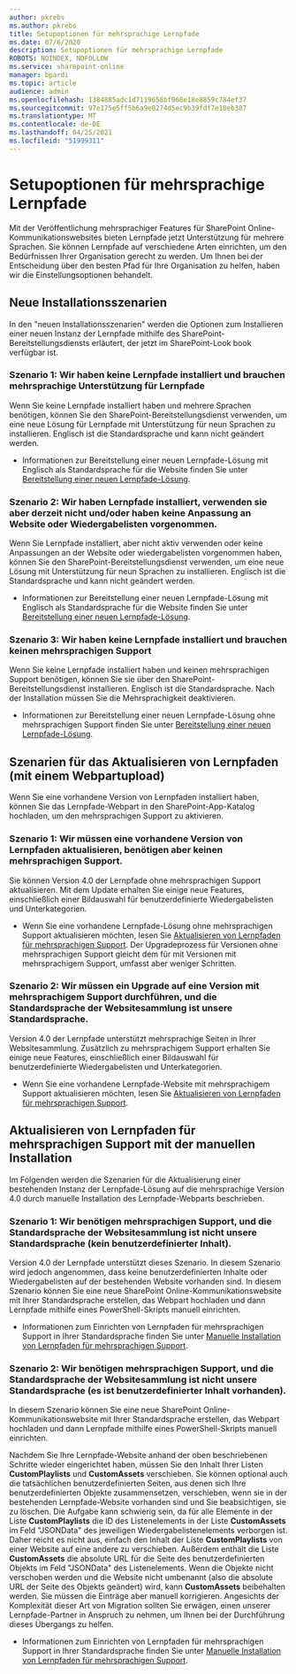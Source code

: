 ```yaml
---
author: pkrebs
ms.author: pkrebs
title: Setupoptionen für mehrsprachige Lernpfade
ms.date: 07/6/2020
description: Setupoptionen für mehrsprachige Lernpfade
ROBOTS: NOINDEX, NOFOLLOW
ms.service: sharepoint-online
manager: bpardi
ms.topic: article
audience: admin
ms.openlocfilehash: 1384885adc1d7119658bf968e18e8859c784ef37
ms.sourcegitcommit: 97e175e5ff5b6a9e0274d5ec9b39fdf7e18eb387
ms.translationtype: MT
ms.contentlocale: de-DE
ms.lasthandoff: 04/25/2021
ms.locfileid: "51999311"
---
```

# <a name="setup-options-for-multilingual-learning-pathways"></a>Setupoptionen für mehrsprachige Lernpfade
Mit der Veröffentlichung mehrsprachiger Features für SharePoint Online-Kommunikationswebsites bieten Lernpfade jetzt Unterstützung für mehrere Sprachen. Sie können Lernpfade auf verschiedene Arten einrichten, um den Bedürfnissen Ihrer Organisation gerecht zu werden. Um Ihnen bei der Entscheidung über den besten Pfad für Ihre Organisation zu helfen, haben wir die Einstellungsoptionen behandelt. 

## <a name="new-install-scenarios"></a>Neue Installationsszenarien
In den "neuen Installationsszenarien" werden die Optionen zum Installieren einer neuen Instanz der Lernpfade mithilfe des SharePoint-Bereitstellungsdiensts erläutert, der jetzt im SharePoint-Look book verfügbar ist.

### <a name="scenario-1-we-have-not-installed-learning-pathways-and-need-learning-pathways-multilingual-support"></a>Szenario 1: Wir haben keine Lernpfade installiert und brauchen mehrsprachige Unterstützung für Lernpfade 
Wenn Sie keine Lernpfade installiert haben und mehrere Sprachen benötigen, können Sie den SharePoint-Bereitstellungsdienst verwenden, um eine neue Lösung für Lernpfade mit Unterstützung für neun Sprachen zu installieren. Englisch ist die Standardsprache und kann nicht geändert werden. 
- Informationen zur Bereitstellung einer neuen Lernpfade-Lösung mit Englisch als Standardsprache für die Website finden Sie unter [Bereitstellung einer neuen Lernpfade-Lösung](custom_provision_ml.md).

### <a name="scenario-2-we-installed-learning-pathways-but-arent-currently-using-it-andor-havent-made-any-customization-to-the-site-or-playlists"></a>Szenario 2: Wir haben Lernpfade installiert, verwenden sie aber derzeit nicht und/oder haben keine Anpassung an Website oder Wiedergabelisten vorgenommen. 
Wenn Sie Lernpfade installiert, aber nicht aktiv verwenden oder keine Anpassungen an der Website oder wiedergabelisten vorgenommen haben, können Sie den SharePoint-Bereitstellungsdienst verwenden, um eine neue Lösung mit Unterstützung für neun Sprachen zu installieren. Englisch ist die Standardsprache und kann nicht geändert werden. 
- Informationen zur Bereitstellung einer neuen Lernpfade-Lösung mit Englisch als Standardsprache für die Website finden Sie unter [Bereitstellung einer neuen Lernpfade-Lösung](custom_provision_ml.md).

### <a name="scenario-3-we-havent-installed-learning-pathways-and-dont-need-multilingual-support"></a>Szenario 3: Wir haben keine Lernpfade installiert und brauchen keinen mehrsprachigen Support 
Wenn Sie keine Lernpfade installiert haben und keinen mehrsprachigen Support benötigen, können Sie sie über den SharePoint-Bereitstellungsdienst installieren. Englisch ist die Standardsprache. Nach der Installation müssen Sie die Mehrsprachigkeit deaktivieren. 
- Informationen zur Bereitstellung einer neuen Lernpfade-Lösung ohne mehrsprachigen Support finden Sie unter [Bereitstellung einer neuen Lernpfade-Lösung](custom_provision_ml.md).

## <a name="update-learning-pathways-with-a-web-part-upload-scenarios"></a>Szenarien für das Aktualisieren von Lernpfaden (mit einem Webpartupload)
Wenn Sie eine vorhandene Version von Lernpfaden installiert haben, können Sie das Lernpfade-Webpart in den SharePoint-App-Katalog hochladen, um den mehrsprachigen Support zu aktivieren. 

### <a name="scenario-1-we-need-to-upgrade-an-existing-version-of-learning-pathways-but-dont-need-multilingual-support"></a>Szenario 1: Wir müssen eine vorhandene Version von Lernpfaden aktualisieren, benötigen aber keinen mehrsprachigen Support.
Sie können Version 4.0 der Lernpfade ohne mehrsprachigen Support aktualisieren. Mit dem Update erhalten Sie einige neue Features, einschließlich einer Bildauswahl für benutzerdefinierte Wiedergabelisten und Unterkategorien. 

- Wenn Sie eine vorhandene Lernpfade-Lösung ohne mehrsprachigen Support aktualisieren möchten, lesen Sie [Aktualisieren von Lernpfaden für mehrsprachigen Support](custom_update_ml.md). Der Upgradeprozess für Versionen ohne mehrsprachigen Support gleicht dem für mit Versionen mit mehrsprachigem Support, umfasst aber weniger Schritten. 

### <a name="scenario-2-we-need-to-upgrade-to-multilingual-support-and-the-default-language-of-the-site-collection-is-our-default-language"></a>Szenario 2: Wir müssen ein Upgrade auf eine Version mit mehrsprachigem Support durchführen, und die Standardsprache der Websitesammlung ist unsere Standardsprache.
Version 4.0 der Lernpfade unterstützt mehrsprachige Seiten in Ihrer Websitesammlung. Zusätzlich zu mehrsprachigem Support erhalten Sie einige neue Features, einschließlich einer Bildauswahl für benutzerdefinierte Wiedergabelisten und Unterkategorien. 
- Wenn Sie eine vorhandene Lernpfade-Website mit mehrsprachigem Support aktualisieren möchten, lesen Sie [Aktualisieren von Lernpfaden für mehrsprachigen Support](custom_update_ml.md). 

## <a name="update-learning-pathways-for-multilingual-support-with-manual-install"></a>Aktualisieren von Lernpfaden für mehrsprachigen Support mit der manuellen Installation 
Im Folgenden werden die Szenarien für die Aktualisierung einer bestehenden Instanz der Lernpfade-Lösung auf die mehrsprachige Version 4.0 durch manuelle Installation des Lernpfade-Webparts beschrieben. 

### <a name="scenario-1-we-need-multilingual-support-and-the-default-language-of-the-site-collection-is-not-our-default-language--no-custom-content"></a>Szenario 1: Wir benötigen mehrsprachigen Support, und die Standardsprache der Websitesammlung ist nicht unsere Standardsprache (kein benutzerdefinierter Inhalt). 
Version 4.0 der Lernpfade unterstützt dieses Szenario. In diesem Szenario wird jedoch angenommen, dass keine benutzerdefinierten Inhalte oder Wiedergabelisten auf der bestehenden Website vorhanden sind. In diesem Szenario können Sie eine neue SharePoint Online-Kommunikationswebsite mit Ihrer Standardsprache erstellen, das Webpart hochladen und dann Lernpfade mithilfe eines PowerShell-Skripts manuell einrichten. 
- Informationen zum Einrichten von Lernpfaden für mehrsprachigen Support in Ihrer Standardsprache finden Sie unter [Manuelle Installation von Lernpfaden für mehrsprachigen Support](custom_manualsetup_ml.md).

### <a name="scenario-2-we-need-multilingual-support-and-the-default-language-of-the-site-collection-is-not-our-default-language--plus-we-have-custom-content"></a>Szenario 2: Wir benötigen mehrsprachigen Support, und die Standardsprache der Websitesammlung ist nicht unsere Standardsprache (es ist benutzerdefinierter Inhalt vorhanden). 
In diesem Szenario können Sie eine neue SharePoint Online-Kommunikationswebsite mit Ihrer Standardsprache erstellen, das Webpart hochladen und dann Lernpfade mithilfe eines PowerShell-Skripts manuell einrichten. 

Nachdem Sie Ihre Lernpfade-Website anhand der oben beschriebenen Schritte wieder eingerichtet haben, müssen Sie den Inhalt Ihrer Listen **CustomPlaylists** und **CustomAssets** verschieben. Sie können optional auch die tatsächlichen benutzerdefinierten Seiten, aus denen sich Ihre benutzerdefinierten Objekte zusammensetzen, verschieben, wenn sie in der bestehenden Lernpfade-Website vorhanden sind und Sie beabsichtigen, sie zu löschen. Die Aufgabe kann schwierig sein, da für alle Elemente in der Liste **CustomPlaylists** die ID des Listenelements in der Liste **CustomAssets** im Feld "JSONData" des jeweiligen Wiedergabelistenelements verborgen ist. Daher reicht es nicht aus, einfach den Inhalt der Liste **CustomPlaylists** von einer Website auf eine andere zu verschieben. Außerdem enthält die Liste **CustomAssets** die absolute URL für die Seite des benutzerdefinierten Objekts im Feld "JSONData" des Listenelements. Wenn die Objekte nicht verschoben werden und die Website nicht umbenannt (also die absolute URL der Seite des Objekts geändert) wird, kann **CustomAssets** beibehalten werden. Sie müssen die Einträge aber manuell korrigieren. Angesichts der Komplexität dieser Art von Migration sollten Sie erwägen, einen unserer Lernpfade-Partner in Anspruch zu nehmen, um Ihnen bei der Durchführung dieses Übergangs zu helfen.
- Informationen zum Einrichten von Lernpfaden für mehrsprachigen Support in Ihrer Standardsprache finden Sie unter [Manuelle Installation von Lernpfaden für mehrsprachigen Support](custom_manualsetup_ml.md).

